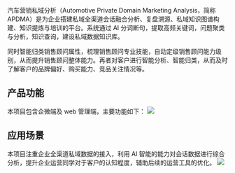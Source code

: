 ﻿汽车营销私域分析（Automotive Private Domain Marketing Analysis，简称 APDMA）是为企业搭建私域全渠道会话融合分析、复盘溯源、私域知识图谱构建、知识提炼与培训的平台。系统通过 AI 分词断句，提取高频关键词，问题聚类与分析，知识查询，建设私域数据知识库。

同时智能归类销售顾问属性，梳理销售顾问专业技能，自动定级销售顾问能力级别，从而提升销售顾问整体能力。再者对客户进行智能分析、智能归类，从而及时了解客户的品牌偏好、购买能力、竞品关注情况等。

## 产品功能
本项目包含企微端及 web 管理端，主要功能如下：
![](https://qcloudimg.tencent-cloud.cn/raw/aaf8664e7b3ae17913d4b94f2beb3dfc.png)


## 应用场景
本项目注重企业全渠道私域数据的接入，利用 AI 智能的能力对会话数据进行综合分析，提升企业运营同学对于客户的认知程度，辅助后续的运营工具的优化。
![](https://qcloudimg.tencent-cloud.cn/raw/0d6eedaf8570a8da53580da2d4b8d964.png)